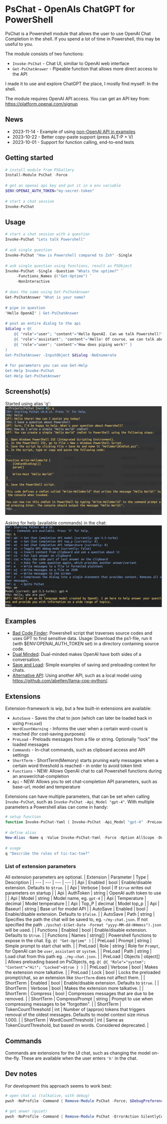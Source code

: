 # PsChat - OpenAIs ChatGPT for PowerShell
PsChat is a Powershell module that allows the user to use OpenAI Chat Completion in the shell. If you spend a lot of time in Powershell, this may be useful to you.

The module consists of two functions:
* `Invoke-PsChat` - Chat UI, similiar to OpenAI web interface
* `Get-PsChatAnswer` - Pipeable function that allows more direct access to the API

I made it to use and explore ChatGPT the place, I mostly find myself: In the shell.

The module requires OpenAI API access. You can get an API key from: https://platform.openai.com/signup

## News
* 2023-11-14 - Example of using [non-OpenAI API in examples](examples/alternative-api.ps1)
* 2023-10-22 - Better copy-paste support (press ALT-P + V)
* 2023-10-01 - Support for function calling, end-to-end tests

## Getting started
```Powershell
# install module from PSGallery
Install-Module PsChat -Force

# get an openai api key and put it in a env variable
$ENV:OPENAI_AUTH_TOKEN="my-secret-token"

# start a chat session
Invoke-PsChat
```

## Usage
```Powershell
# start a chat session with a question
Invoke-PsChat "Lets talk Powershell"

# ask single question
Invoke-PsChat "How is Powershell compared to Zsh" -Single

# ask single question using functions, result as PSObject
Invoke-PsChat -Single -Question "Whats the uptime?" `
     -Functions_Names @("Get-Uptime") `
     -NonInteractive

# does the same using Get-PsChatAnswer
Get-PsChatAnswer "What is your name?

# pipe in question
"Hello OpenAI" | Get-PsChatAnswer

# post an entire dialog to the api
$dialog = @(
    @{ "role"="user"; "content"="Hello OpenAI. Can we talk Powershell?" },
    @{ "role"="assistant"; "content"="Hello! Of course, we can talk about PowerShell. What would you like to know or discuss?" },
    @{ "role"="user"; "content"="How does piping work?" }
)
Get-PsChatAnswer -InputObject $dialog -NoEnumerate

# for parameters you can use Get-Help
Get-Help Invoke-PsChat
Get-Help Get-PsChatAnswer
```

## Screenshot(s)
Started using alias 'q':
![Screenshot of the chat UI.](/assets/Screenshot-Invoke-PsChat.png)

Asking for help (available commands) in the chat:
![Screenshot of the chat having pressed H.](/assets/Screenshot-In-Chat-Help.png)

## Examples
* [Bad Code Finder](examples/bad-code-finder.ps1): Powershell script that traverses source codes and uses GPT to find sensitive data. Usage: Download the ps1-file, run it (with $ENV:OPENAI_AUTH_TOKEN set) in a directory containing source code.
* [Dual Minded](examples/dual-minded.ps1): Dual-minded makes OpenAI have both sides of a conversation.
* [Save and Load](examples/save-and-load-chats.ps1): Simple examples of saving and preloading context for chats.
* [Alternative API](examples/alternative-api.ps1): Using another API, such as a local model using https://github.com/abetlen/llama-cpp-python/.

## Extensions
Extension-framework is wip, but a few built-in extensions are available:
* `AutoSave` - Saves the chat to json (which can later be loaded back in using `PreLoad`)
* `WordCountWarning` - Informs the user when a certain word-count is reached (for cost-saving purposes)
* `PreLoad` - Preloads messages from a file or string. Optionally "lock" the loaded messages
* `Commands` - In-chat commands, such as clipboard access and API settings
* `ShortTerm` - ShortTerm(Memory) starts pruning early messages when a certain word threshold is reached - in order to avoid token limit
* `Functions` - NEW: Allows OpenAI chat to call Powershell functions during an answer/chat-completion
* `Api` - NEW: Allows you to set chat-completion API parameters, such as base-url, model and temperature

Extensions can have multiple parameters, that can be set when calling `Invoke-PsChat`, such as `Invoke-PsChat -Api_Model "gpt-4"`.
With multiple parameters a Powershell alias can come in handy:
```Powershell
# setup function
function Invoke-PsChat-Yaml { Invoke-PsChat -Api_Model "gpt-4" -PreLoad_Prompt "Answer only with YAML" -PreLoad_Lock $true }

# define alias
New-Alias -Name q -Value Invoke-PsChat-Yaml -Force -Option AllScope -Description 'Usage: q "Whats life?"'

# usage
q "Describe the rules of tic-tac-toe?"
```

### List of extension parameters
All extension parameters are optional.
| Extension | Parameter | Type | Description |
| --- | --- | --- | --- |
| Api | Enabled | bool | Enable/disable extension. Defaults to `$true`. |
| Api | Verbose | bool | If `$true` writes out parameters on startup |
| Api | AuthToken | string | OpenAI auth token to use |
| Api | Model | string | Model name, eg. `gpt-4` |
| Api | Temperature | decimal | Model temperature |
| Api | Top_P | decimal | Model top_p |
| Api | Baseurl | string | Base url for model API |
| AutoSave | Enabled | bool | Enable/disable extension. Defaults to `$false`. |
| AutoSave | Path | string | Specifies the path the chat will be saved to, eg. `~/my-chat.json`. If not specified the path `./pschat-$(Get-Date -Format "yyyy-MM-dd-HHmmss").json` will be used. |
| Functions | Enabled | bool | Enable/disable extension. Defaults to `$true`. |
| Functions | Names | string[] | Powershell functions to expose in the chat. Eg. `@( "Get-Uptime" )` |
| PreLoad | Prompt | string | Simple prompt to start chat with. |
| PreLoad | Role | string | Role for `Prompt`, for OpenAI can be `user`, `assistant` or `system`. |
| PreLoad | Path | string | Load chat from this path eg. `./my-chat.json`. |
| PreLoad | Objects | object[] | Allows preloading based on PsObjects, eg. `@( @{ "Role"="system"; "Content"="Hi!"; "Locked"=$true } )` |
| PreLoad | Verbose | bool | Makes the extension more talkative. |
| PreLoad | Lock | bool | Locks the preloaded prompt/chat, so an extension like `ShortTerm` does not affect them. |
| ShortTerm | Enabled | bool | Enable/disable extension. Defaults to `$true`. |
| ShortTerm | Verbose | bool | Makes the extension more talkative. |
| ShortTerm | Compress | bool | Compresses messages that are due to be removed. |
| ShortTerm | CompressPrompt | string | Prompt to use when compressing messages to be "forgotten". |
| ShortTerm | TokenCountThreshold | int | Number of (approx) tokens that triggers removal of the oldest messages. Defaults to model context size minus 1.000. |
| ShortTerm | WordCountThreshold | int | Same as TokenCountThreshold, but based on words. Considered deprecated. |

## Commands
Commands are extensions for the UI chat, such as changing the model on-the-fly. These are available when the user enters `'h'` in the chat.

## Dev notes
For development this approach seems to work best:
```Powershell
# open chat ui (talkative, with debug)
pwsh -NoProfile -Command { Remove-Module PsChat -Force; $DebugPreference="Continue"; Import-Module ./src/PsChat/PsChat.psd1 -Verbose -Force && Invoke-PsChat }

# get anwer (quiet)
pwsh -NoProfile -Command { Remove-Module PsChat -ErrorAction SilentlyContinue; Import-Module ./src/PsChat/PsChat.psd1 -Force && Get-PsChatAnswer "hello" }
```
